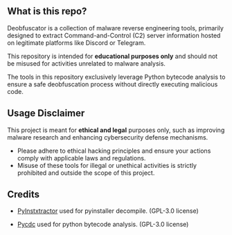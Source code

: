 ## What is this repo?

Deobfuscator is a collection of malware reverse engineering tools, primarily designed to extract Command-and-Control (C2) server information hosted on legitimate platforms like Discord or Telegram.

This repository is intended for **educational purposes only** and should not be misused for activities unrelated to malware analysis.

The tools in this repository exclusively leverage Python bytecode analysis to ensure a safe deobfuscation process without directly executing malicious code.

## Usage Disclaimer

This project is meant for **ethical and legal** purposes only, such as improving malware research and enhancing cybersecurity defense mechanisms.

* Please adhere to ethical hacking principles and ensure your actions comply with applicable laws and regulations.
* Misuse of these tools for illegal or unethical activities is strictly prohibited and outside the scope of this project.

## Credits

* [PyInstxtractor](https://github.com/extremecoders-re/pyinstxtractor) used for pyinstaller decompile. (GPL-3.0 license)

* [Pycdc](https://github.com/zrax/pycdc) used for python bytecode analysis. (GPL-3.0 license)
